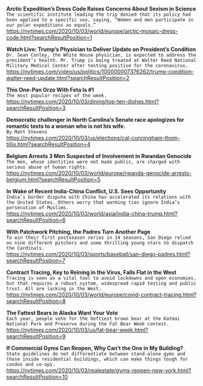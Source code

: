 **Arctic Expedition’s Dress Code Raises Concerns About Sexism in Science**\
`The scientific institute leading the trip denied that its policy had been applied to a specific sex, saying, “Women and men participate in our polar expeditions as equals.”`\
https://nytimes.com/2020/10/03/world/europe/arctic-mosaic-dress-code.html?searchResultPosition=1

**Watch Live: Trump’s Physician to Deliver Update on President’s Condition**\
`Dr. Sean Conley, the White House physician, is expected to address the president’s health. Mr. Trump is being treated at Walter Reed National Military Medical Center after testing positive for the coronavirus.`\
https://nytimes.com/video/us/politics/100000007376262/trump-condition-walter-reed-update.html?searchResultPosition=2

**This One-Pan Orzo With Feta Is #1**\
`The most popular recipes of the week.`\
https://nytimes.com/2020/10/03/dining/top-ten-dishes.html?searchResultPosition=3

**Democratic challenger in North Carolina’s Senate race apologizes for romantic texts to a woman who is not his wife.**\
`By Matt Stevens`\
https://nytimes.com/2020/10/03/us/elections/cal-cunningham-thom-tillis.html?searchResultPosition=4

**Belgium Arrests 3 Men Suspected of Involvement in Rwandan Genocide**\
`The men, whose identities were not made public, are charged with serious abuse of human rights.`\
https://nytimes.com/2020/10/03/world/europe/rwanda-genocide-arrests-belgium.html?searchResultPosition=5

**In Wake of Recent India-China Conflict, U.S. Sees Opportunity**\
`India’s border dispute with China has accelerated its relations with the United States. Others worry that warming ties ignore India’s persecution of Muslims.`\
https://nytimes.com/2020/10/03/world/asia/india-china-trump.html?searchResultPosition=6

**With Patchwork Pitching, the Padres Turn Another Page**\
`To win their first postseason series in 14 seasons, San Diego relied on nine different pitchers and some thrilling young stars to dispatch the Cardinals.`\
https://nytimes.com/2020/10/03/sports/baseball/san-diego-padres.html?searchResultPosition=7

**Contract Tracing, Key to Reining in the Virus, Falls Flat in the West**\
`Tracing is seen as a vital tool to avoid lockdowns and open economies, but that requires a robust system, widespread rapid testing and public trust. All are lacking in the West.`\
https://nytimes.com/2020/10/03/world/europe/covid-contract-tracing.html?searchResultPosition=8

**The Fattest Bears in Alaska Want Your Vote**\
`Each year, people vote for the heftiest brown bear at the Katmai National Park and Preserve during the Fat Bear Week contest.`\
https://nytimes.com/2020/10/03/us/fat-bear-week.html?searchResultPosition=9

**If Commercial Gyms Can Reopen, Why Can’t the One in My Building?**\
`State guidelines do not differentiate between stand-alone gyms and those inside residential buildings, which can make things tough for condos and co-ops.`\
https://nytimes.com/2020/10/03/realestate/gyms-reopen-new-york.html?searchResultPosition=10

